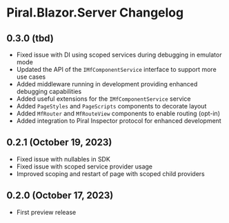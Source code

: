 # Piral.Blazor.Server Changelog

## 0.3.0 (tbd)

- Fixed issue with DI using scoped services during debugging in emulator mode
- Updated the API of the `IMfComponentService` interface to support more use cases
- Added middleware running in development providing enhanced debugging capabilities
- Added useful extensions for the `IMfComponentService` service
- Added `PageStyles` and `PageScripts` components to decorate layout
- Added `MfRouter` and `MfRouteView` components to enable routing (opt-in)
- Added integration to Piral Inspector protocol for enhanced development

## 0.2.1 (October 19, 2023)

- Fixed issue with nullables in SDK
- Fixed issue with scoped service provider usage
- Improved scoping and restart of page with scoped child providers

## 0.2.0 (October 17, 2023)

- First preview release

